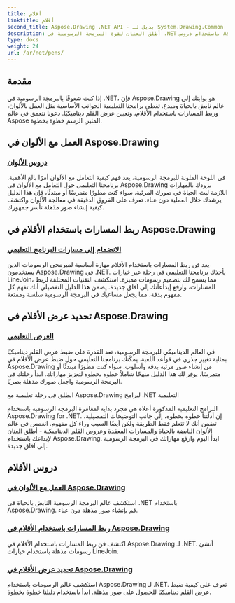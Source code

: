 ```yaml
---
title: أقلام
linktitle: أقلام
second_title: Aspose.Drawing .NET API - بديل لـ System.Drawing.Common
description: أطلق العنان لقوة البرمجة الرسومية في .NET باستخدام دروس Aspose.Drawing التعليمية. اكتشف معالجة الألوان وربط المسار وإعداد عرض القلم الديناميكي للحصول على صور مذهلة.
type: docs
weight: 24
url: /ar/net/pens/
---
```


## مقدمة

إذا كنت شغوفًا بالبرمجة الرسومية في .NET، فإن Aspose.Drawing هو بوابتك إلى عالم نابض بالحياة ومبدع. تغطي برامجنا التعليمية الجوانب الأساسية مثل العمل بالألوان، وربط المسارات باستخدام الأقلام، وتعيين عرض القلم ديناميكيًا. دعونا نتعمق في عالم Aspose المثير. الرسم خطوة بخطوة.

## العمل مع الألوان في Aspose.Drawing

### [دروس الألوان](./colors/)

في اللوحة الملونة للبرمجة الرسومية، يعد فهم كيفية التعامل مع الألوان أمرًا بالغ الأهمية. برنامجنا التعليمي حول التعامل مع الألوان في Aspose.Drawing يزودك بالمهارات اللازمة لبث الحياة في صورك المرئية. سواء كنت مطورًا متمرسًا أو مبتدئًا، فإن هذا الدليل يرشدك خلال العملية دون عناء. تعرف على الفروق الدقيقة في معالجة الألوان واكتشف كيفية إنشاء صور مذهلة تأسر جمهورك.

## ربط المسارات باستخدام الأقلام في Aspose.Drawing

### [الانضمام إلى مسارات البرنامج التعليمي](./join/)

يعد فن ربط المسارات باستخدام الأقلام مهارة أساسية لمبرمجي الرسومات الذين يستخدمون Aspose.Drawing في .NET. يأخذك برنامجنا التعليمي في رحلة عبر خيارات LineJoin، مما يسمح لك بتصميم رسومات مميزة. استكشف التقنيات المختلفة لربط المسارات، وارفع إبداعاتك إلى آفاق جديدة. يضمن هذا الدليل التفصيلي أنك تفهم كل مفهوم بدقة، مما يجعل مساعيك في البرمجة الرسومية سلسة وممتعة.

## تحديد عرض الأقلام في Aspose.Drawing

### [العرض التعليمي](./width/)

في العالم الديناميكي للبرمجة الرسومية، تعد القدرة على ضبط عرض القلم ديناميكيًا بمثابة تغيير جذري في قواعد اللعبة. يمكّنك برنامجنا التعليمي حول ضبط عرض الأقلام في Aspose.Drawing من إنشاء صور مرئية بدقة وأسلوب. سواء كنت مطورًا مبتدئًا أو متمرسًا، يوفر لك هذا الدليل منهجًا شاملاً خطوة بخطوة لتعزيز مهاراتك. ابدأ رحلتك في البرمجة الرسومية واجعل صورك مذهلة بصريًا.

انطلق في رحلة تعليمية مع Aspose.Drawing لبرامج .NET التعليمية

البرامج التعليمية المذكورة أعلاه هي مجرد بداية لمغامرة البرمجة الرسومية باستخدام Aspose.Drawing for .NET. إن أدلتنا خطوة بخطوة، إلى جانب التوضيحات التفصيلية، تضمن أنك لا تتعلم فقط الطريقة ولكن أيضًا السبب وراء كل مفهوم. انغمس في عالم الألوان النابضة بالحياة والمسارات المعقدة وعروض القلم الديناميكية - أطلق العنان لإبداعك باستخدام Aspose.Drawing. ابدأ اليوم وارفع مهاراتك في البرمجة الرسومية إلى آفاق جديدة.
## دروس الأقلام
### [العمل مع الألوان في Aspose.Drawing](./colors/)
استكشف عالم البرمجة الرسومية النابض بالحياة في .NET باستخدام Aspose.Drawing. قم بإنشاء صور مذهلة دون عناء.
### [ربط المسارات باستخدام الأقلام في Aspose.Drawing](./join/)
اكتشف فن ربط المسارات باستخدام الأقلام في Aspose.Drawing لـ .NET. أنشئ رسومات مذهلة باستخدام خيارات LineJoin.
### [تحديد عرض الأقلام في Aspose.Drawing](./width/)
استكشف عالم الرسومات باستخدام Aspose.Drawing لـ .NET. تعرف على كيفية ضبط عرض القلم ديناميكيًا للحصول على صور مذهلة. ابدأ باستخدام دليلنا خطوة بخطوة.